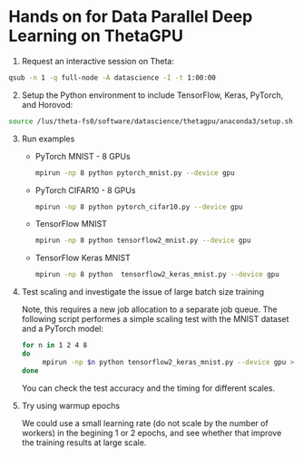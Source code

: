 # Hands on for Data Parallel Deep Learning on ThetaGPU

1. Request an interactive session on Theta:
```bash
qsub -n 1 -q full-node -A datascience -I -t 1:00:00
```

2. Setup the Python environment to include TensorFlow, Keras, PyTorch, and Horovod:
```bash
source /lus/theta-fs0/software/datascience/thetagpu/anaconda3/setup.sh
```

3. Run examples
   - PyTorch MNIST - 8 GPUs
     ```bash
     mpirun -np 8 python pytorch_mnist.py --device gpu
     ```

   - PyTorch CIFAR10 - 8 GPUs
     ```bash
     mpirun -np 8 python pytorch_cifar10.py --device gpu
     ```

   -  TensorFlow MNIST
      ```bash
      mpirun -np 8 python tensorflow2_mnist.py --device gpu
      ```

   - TensorFlow Keras MNIST
     ```bash
     mpirun -np 8 python  tensorflow2_keras_mnist.py --device gpu
     ```
     
4. Test scaling and investigate the issue of large batch size training

    Note, this requires a new job allocation to a separate job queue. The following script performes a simple scaling test with the MNIST dataset and a PyTorch model:
   ```bash
   for n in 1 2 4 8
   do
     	mpirun -np $n python tensorflow2_keras_mnist.py --device gpu >& tensorflow2_keras_mnist.out
   done
   ```
   You can check the test accuracy and the timing for different scales.

5. Try using warmup epochs

    We could use a small learning rate (do not scale by the number of workers) in the begining 1 or 2 epochs, and see whether that improve the training results at large scale.
